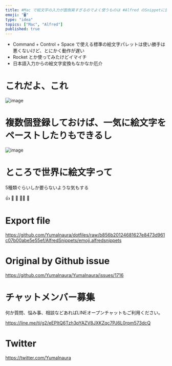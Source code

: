 ```yaml
---
title: #Mac で絵文字の入力が面倒臭すぎるのでよく使うものは #Alfred のSnippetに登録しておいたら良いかもしれない
emoji: "🖥"
type: "idea"
topics: ["Mac", "Alfred"]
published: true
---
```


- Command + Control + Space で使える標準の絵文字パレットは使い勝手は悪くないけど、とにかく動作が遅い
- Rocket とか使ってみたけどイマイチ
- 日本語入力からの絵文字変換もなかなか厄介

# これだよ、これ

![image](https://user-images.githubusercontent.com/13635059/57360511-4e687a80-71b5-11e9-9535-39cc230ad4f0.png)

# 複数個登録しておけば、一気に絵文字をペーストしたりもできるし

![image](https://user-images.githubusercontent.com/13635059/57360618-8374cd00-71b5-11e9-9124-5a52c800fbaf.png)

# ところで世界に絵文字って

5種類ぐらいしか要らないような気もする

👍
🤔
🎉
🙇‍♂️
🙌

# Export file


https://github.com/YumaInaura/dotfiles/raw/b856b20124681627e8473d961c07b00abe5e55ef/AlfredSnippets/emoji.alfredsnippets

# Original by Github issue

https://github.com/YumaInaura/YumaInaura/issues/1716








<!-- Update From Qiita API -->

# チャットメンバー募集


何か質問、悩み事、相談などあればLINEオープンチャットもご利用ください。

https://line.me/ti/g2/eEPltQ6Tzh3pYAZV8JXKZqc7PJ6L0rpm573dcQ





# Twitter


https://twitter.com/YumaInaura


<!-- Update From Qiita API -->


